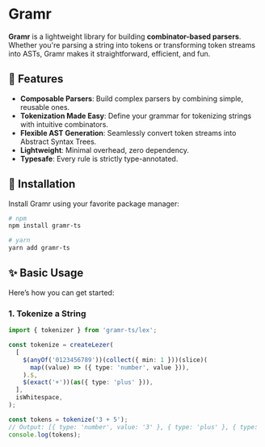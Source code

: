 # Gramr

**Gramr** is a lightweight library for building **combinator-based parsers**. Whether you're parsing a string into tokens or transforming token streams into ASTs, Gramr makes it straightforward, efficient, and fun.

## 🌟 Features

- **Composable Parsers**: Build complex parsers by combining simple, reusable ones.
- **Tokenization Made Easy**: Define your grammar for tokenizing strings with intuitive combinators.
- **Flexible AST Generation**: Seamlessly convert token streams into Abstract Syntax Trees.
- **Lightweight**: Minimal overhead, zero dependency.
- **Typesafe**: Every rule is strictly type-annotated.

## 🚀 Installation

Install Gramr using your favorite package manager:

```bash
# npm
npm install gramr-ts

# yarn
yarn add gramr-ts
```

## ✨ Basic Usage

Here’s how you can get started:

### 1. Tokenize a String

```typescript
import { tokenizer } from 'gramr-ts/lex';

const tokenize = createLezer(
  [
    $(anyOf('0123456789'))(collect({ min: 1 }))(slice)(
      map((value) => ({ type: 'number', value })),
    ).$,
    $(exact('+'))(as({ type: 'plus' })),
  ],
  isWhitespace,
);

const tokens = tokenize('3 + 5');
// Output: [{ type: 'number', value: '3' }, { type: 'plus' }, { type: 'number', value: '5' }]
console.log(tokens);
```
